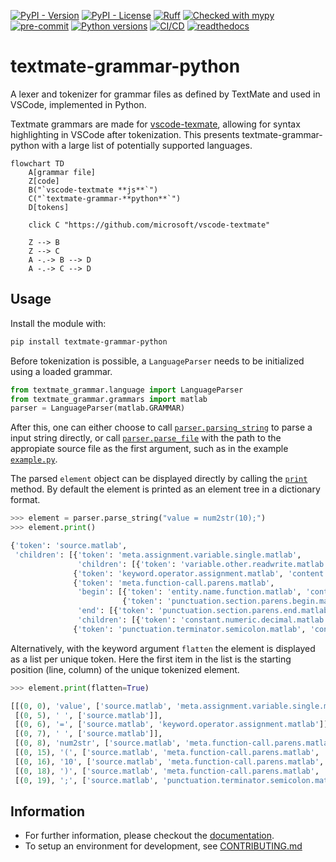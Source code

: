 [![PyPI - Version](https://img.shields.io/pypi/v/textmate-grammar-python.svg)](https://pypi.python.org/pypi/textmate-grammar-python)
[![PyPI - License](https://img.shields.io/pypi/l/textmate-grammar-python.svg)](https://github.com/watermarkhu/textmate-grammar-python/tree/main?tab=MIT-1-ov-file)
[![Ruff](https://img.shields.io/endpoint?url=https://raw.githubusercontent.com/astral-sh/ruff/main/assets/badge/v2.json)](https://github.com/astral-sh/ruff)
[![Checked with mypy](https://img.shields.io/badge/mypy-checked-blue)](http://mypy-lang.org/)
[![pre-commit](https://img.shields.io/badge/pre--commit-enabled-brightgreen?logo=pre-commit)](https://github.com/pre-commit/pre-commit)
[![Python versions](https://img.shields.io/pypi/pyversions/textmate-grammar-python.svg)](https://pypi.python.org/pypi/textmate-grammar-python)
[![CI/CD](https://github.com/watermarkhu/textmate-grammar-python/actions/workflows/ci.yml/badge.svg?branch=main)](https://github.com/watermarkhu/textmate-grammar-python/blob/main/.github/workflows/ci.yml)
[![readthedocs](https://readthedocs.org/projects/textmate-grammar-python/badge/?version=latest)](https://textmate-grammar-python.readthedocs.io)

# textmate-grammar-python

A lexer and tokenizer for grammar files as defined by TextMate and used in VSCode, implemented in Python. 

Textmate grammars are made for [vscode-texmate](https://github.com/microsoft/vscode-textmate), allowing for syntax highlighting in VSCode after tokenization. This presents textmate-grammar-python with a large list of potentially supported languages. 

```mermaid
flowchart TD
    A[grammar file] 
    Z[code]
    B("`vscode-textmate **js**`")
    C("`textmate-grammar-**python**`")
    D[tokens]

    click C "https://github.com/microsoft/vscode-textmate"
    
    Z --> B
    Z --> C
    A -.-> B --> D
    A -.-> C --> D
```

## Usage
Install the module with:
```bash
pip install textmate-grammar-python
```

Before tokenization is possible, a `LanguageParser` needs to be initialized using a loaded grammar. 

```python
from textmate_grammar.language import LanguageParser
from textmate_grammar.grammars import matlab
parser = LanguageParser(matlab.GRAMMAR)
```

After this, one can either choose to call [`parser.parsing_string`](https://textmate-grammar-python.readthedocs.io/en/latest/apidocs/textmate_grammar/textmate_grammar.language.html#textmate_grammar.language.LanguageParser.parse_string) to parse a input string directly, or call [`parser.parse_file`](https://textmate-grammar-python.readthedocs.io/en/latest/apidocs/textmate_grammar/textmate_grammar.language.html#textmate_grammar.language.LanguageParser.parse_file) with the path to the appropiate source file as the first argument, such as in the example [`example.py`](https://github.com/watermarkhu/textmate-grammar-python/blob/main/example.py). 

The parsed `element` object can be displayed directly by calling the [`print`](https://textmate-grammar-python.readthedocs.io/en/latest/apidocs/textmate_grammar/textmate_grammar.elements.html#textmate_grammar.elements.ContentElement.print) method. By default the element is printed as an element tree in a dictionary format. 

```python
>>> element = parser.parse_string("value = num2str(10);")
>>> element.print()

{'token': 'source.matlab',
 'children': [{'token': 'meta.assignment.variable.single.matlab', 
               'children': [{'token': 'variable.other.readwrite.matlab', 'content': 'value'}]},
              {'token': 'keyword.operator.assignment.matlab', 'content': '='},
              {'token': 'meta.function-call.parens.matlab',
               'begin': [{'token': 'entity.name.function.matlab', 'content': 'num2str'},
                         {'token': 'punctuation.section.parens.begin.matlab', 'content': '('}],
               'end': [{'token': 'punctuation.section.parens.end.matlab', 'content': ')'}],
               'children': [{'token': 'constant.numeric.decimal.matlab', 'content': '10'}]},
              {'token': 'punctuation.terminator.semicolon.matlab', 'content': ';'}]}

```
Alternatively, with the keyword argument `flatten` the element is displayed as a list per unique token. Here the first item in the list is the starting position (line, column) of the unique tokenized element. 

```python
>>> element.print(flatten=True)

[[(0, 0), 'value', ['source.matlab', 'meta.assignment.variable.single.matlab', 'variable.other.readwrite.matlab']],
 [(0, 5), ' ', ['source.matlab']],
 [(0, 6), '=', ['source.matlab', 'keyword.operator.assignment.matlab']],
 [(0, 7), ' ', ['source.matlab']],
 [(0, 8), 'num2str', ['source.matlab', 'meta.function-call.parens.matlab', 'entity.name.function.matlab']],
 [(0, 15), '(', ['source.matlab', 'meta.function-call.parens.matlab', 'punctuation.section.parens.begin.matlab']],
 [(0, 16), '10', ['source.matlab', 'meta.function-call.parens.matlab', 'constant.numeric.decimal.matlab']],
 [(0, 18), ')', ['source.matlab', 'meta.function-call.parens.matlab', 'punctuation.section.parens.end.matlab']],
 [(0, 19), ';', ['source.matlab', 'punctuation.terminator.semicolon.matlab']]]
```

## Information

- For further information, please checkout the [documentation](https://textmate-grammar-python.readthedocs.io/en/latest/). 
- To setup an environment for development, see [CONTRIBUTING.md](https://github.com/watermarkhu/textmate-grammar-python/blob/main/CONTRIBUTING.md)
